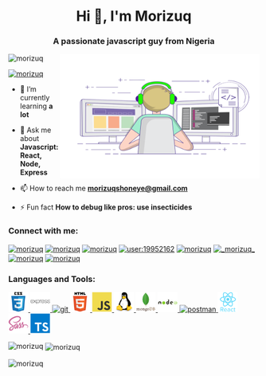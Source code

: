 <h1 align="center">Hi 👋, I'm Morizuq</h1>
<h3 align="center">A passionate javascript guy from Nigeria</h3>
<img align="right" alt="Coding" height="250" width="400" src="gifs/pg.gif">

<p align="left"> <img src="https://komarev.com/ghpvc/?username=morizuq&label=Profile%20views&color=0e75b6&style=flat" alt="morizuq" /> </p>

<p align="left"> <a href="https://twitter.com/morizuq" target="blank"><img src="https://img.shields.io/twitter/follow/morizuq?logo=twitter&style=for-the-badge" alt="morizuq" /></a> </p>

- 🌱 I’m currently learning **a lot**

- 💬 Ask me about **Javascript: React, Node, Express**

- 📫 How to reach me **morizuqshoneye@gmail.com**

- ⚡ Fun fact **How to debug like pros: use insecticides**

<h3 align="left">Connect with me:</h3>
<p align="left">
<a href="https://dev.to/morizuq" target="blank"><img align="center" src="https://raw.githubusercontent.com/rahuldkjain/github-profile-readme-generator/master/src/images/icons/Social/devto.svg" alt="morizuq" height="30" width="40" /></a>
<a href="https://twitter.com/morizuq" target="blank"><img align="center" src="https://raw.githubusercontent.com/rahuldkjain/github-profile-readme-generator/master/src/images/icons/Social/twitter.svg" alt="morizuq" height="30" width="40" /></a>
<a href="https://linkedin.com/in/morizuq" target="blank"><img align="center" src="https://raw.githubusercontent.com/rahuldkjain/github-profile-readme-generator/master/src/images/icons/Social/linked-in-alt.svg" alt="morizuq" height="30" width="40" /></a>
<a href="https://stackoverflow.com/users/user:19952162" target="blank"><img align="center" src="https://raw.githubusercontent.com/rahuldkjain/github-profile-readme-generator/master/src/images/icons/Social/stack-overflow.svg" alt="user:19952162" height="30" width="40" /></a>
<a href="https://codesandbox.com/morizuq" target="blank"><img align="center" src="https://raw.githubusercontent.com/rahuldkjain/github-profile-readme-generator/master/src/images/icons/Social/codesandbox.svg" alt="morizuq" height="30" width="40" /></a>
<a href="https://instagram.com/_morizuq_" target="blank"><img align="center" src="https://raw.githubusercontent.com/rahuldkjain/github-profile-readme-generator/master/src/images/icons/Social/instagram.svg" alt="_morizuq_" height="30" width="40" /></a>
<a href="https://dribbble.com/morizuq" target="blank"><img align="center" src="https://raw.githubusercontent.com/rahuldkjain/github-profile-readme-generator/master/src/images/icons/Social/dribbble.svg" alt="morizuq" height="30" width="40" /></a>
<a href="https://www.hackerrank.com/morizuq" target="blank"><img align="center" src="https://raw.githubusercontent.com/rahuldkjain/github-profile-readme-generator/master/src/images/icons/Social/hackerrank.svg" alt="morizuq" height="30" width="40" /></a>
</p>

<h3 align="left">Languages and Tools:</h3>
<p align="left"> <a href="https://www.w3schools.com/css/" target="_blank" rel="noreferrer"> <img src="https://raw.githubusercontent.com/devicons/devicon/master/icons/css3/css3-original-wordmark.svg" alt="css3" width="40" height="40"/> </a> <a href="https://expressjs.com" target="_blank" rel="noreferrer"> <img src="https://raw.githubusercontent.com/devicons/devicon/master/icons/express/express-original-wordmark.svg" alt="express" width="40" height="40"/> </a> <a href="https://git-scm.com/" target="_blank" rel="noreferrer"> <img src="https://www.vectorlogo.zone/logos/git-scm/git-scm-icon.svg" alt="git" width="40" height="40"/> </a> <a href="https://www.w3.org/html/" target="_blank" rel="noreferrer"> <img src="https://raw.githubusercontent.com/devicons/devicon/master/icons/html5/html5-original-wordmark.svg" alt="html5" width="40" height="40"/> </a> <a href="https://developer.mozilla.org/en-US/docs/Web/JavaScript" target="_blank" rel="noreferrer"> <img src="https://raw.githubusercontent.com/devicons/devicon/master/icons/javascript/javascript-original.svg" alt="javascript" width="40" height="40"/> </a> <a href="https://www.linux.org/" target="_blank" rel="noreferrer"> <img src="https://raw.githubusercontent.com/devicons/devicon/master/icons/linux/linux-original.svg" alt="linux" width="40" height="40"/> </a> <a href="https://www.mongodb.com/" target="_blank" rel="noreferrer"> <img src="https://raw.githubusercontent.com/devicons/devicon/master/icons/mongodb/mongodb-original-wordmark.svg" alt="mongodb" width="40" height="40"/> </a> <a href="https://nodejs.org" target="_blank" rel="noreferrer"> <img src="https://raw.githubusercontent.com/devicons/devicon/master/icons/nodejs/nodejs-original-wordmark.svg" alt="nodejs" width="40" height="40"/> </a> <a href="https://postman.com" target="_blank" rel="noreferrer"> <img src="https://www.vectorlogo.zone/logos/getpostman/getpostman-icon.svg" alt="postman" width="40" height="40"/> </a> <a href="https://reactjs.org/" target="_blank" rel="noreferrer"> <img src="https://raw.githubusercontent.com/devicons/devicon/master/icons/react/react-original-wordmark.svg" alt="react" width="40" height="40"/> </a> <a href="https://sass-lang.com" target="_blank" rel="noreferrer"> <img src="https://raw.githubusercontent.com/devicons/devicon/master/icons/sass/sass-original.svg" alt="sass" width="40" height="40"/> </a> <a href="https://www.typescriptlang.org/" target="_blank" rel="noreferrer"> <img src="https://raw.githubusercontent.com/devicons/devicon/master/icons/typescript/typescript-original.svg" alt="typescript" width="40" height="40"/> </a> </p>

<p><img align="left" src="https://github-readme-stats.vercel.app/api/top-langs?username=morizuq&show_icons=true&locale=en&layout=compact" alt="morizuq" /></p>

<p>&nbsp;<img align="center" src="https://github-readme-stats.vercel.app/api?username=morizuq&show_icons=true&locale=en" alt="morizuq" /></p>

<p><img align="center" src="https://github-readme-streak-stats.herokuapp.com/?user=morizuq&" alt="morizuq" /></p>
